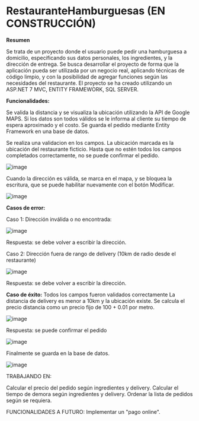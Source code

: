 # **__RestauranteHamburguesas (EN CONSTRUCCIÓN)__**

**Resumen**



Se trata de un proyecto donde el usuario puede pedir una hamburguesa a domicilio, especificando sus datos personales, los ingredientes,
y la dirección de entrega. Se busca desarrollar el proyecto de forma que la aplicación pueda ser utilizada por un negocio real, aplicando
técnicas de código limpio, y con la posibilidad de agregar funciones según las necesidades del restaurante.
El proyecto se ha creado utilizando un ASP.NET 7 MVC, ENTITY FRAMEWORK, SQL SERVER.

**Funcionalidades:**


Se valida la distancia y se visualiza la ubicación utilizando la API de Google MAPS.
Si los datos son todos válidos se le informa al cliente su tiempo de espera aproximado y el costo.
Se guarda el pedido mediante Entity Framework en una base de datos.


Se realiza una validacion en los campos. La ubicación marcada es la ubicación del restaurante ficticio.
Hasta que no estén todos los campos completados correctamente, no se puede confirmar el pedido.

![image](https://user-images.githubusercontent.com/68035536/231653950-ee40ef89-07fb-404e-bdb5-6cb4b5ff6314.png)


Cuando la dirección es válida, se marca en el mapa, y se bloquea la escritura, que se puede habilitar nuevamente con el 
botón Modificar.

![image](https://user-images.githubusercontent.com/68035536/231652468-998b5c32-6427-47f8-b470-706d573f6c74.png)


**Casos de error:**

Caso 1: Dirección inválida o no encontrada:

![image](https://user-images.githubusercontent.com/68035536/231652765-6f9fe032-4954-4c7e-bdd4-8ddad5b60eb3.png)
 
Respuesta: se debe volver a escribir la dirección.

Caso 2: Dirección fuera de rango de delivery (10km de radio desde el restaurante)

![image](https://user-images.githubusercontent.com/68035536/231653773-043f98f0-71c4-4c8d-bb01-76e2d4c5364e.png)

Respuesta: se debe volver a escribir la dirección.

**Caso de éxito:**
Todos los campos fueron validados correctamente
La distancia de delivery es menor a 10km y la ubicación existe.
Se calcula el precio distancia como un precio fijo de 100 + 0.01 por metro.

![image](https://user-images.githubusercontent.com/68035536/231654113-78c13393-86fc-4e06-a371-f5441a52eb49.png)

Respuesta: se puede confirmar el pedido


![image](https://user-images.githubusercontent.com/68035536/231655324-9d4244be-0c83-464f-a3d6-dd8bfe33ffec.png)




Finalmente se guarda en la base de datos.

![image](https://user-images.githubusercontent.com/68035536/231655562-a1f9c531-2f70-4610-a387-43ee85151142.png)
















TRABAJANDO EN:

Calcular el precio del pedido según ingredientes y delivery.
Calcular el tiempo de demora según ingredientes y delivery.
Ordenar la lista de pedidos según se requiera.

FUNCIONALIDADES A FUTURO:
Implementar un "pago online".
